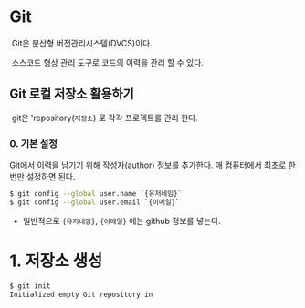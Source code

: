 # Git

​	Git은 분산형 버전관리시스템(DVCS)이다.

​	소스코드 형상 관리 도구로 코드의 이력을 관리 할 수 있다.

## Git 로컬 저장소 활용하기

​	git은 'repository(`저장소`) 로 각각 프로젝트를 관리 한다.

### 0. 기본 설정

Git에서 이력을 남기기 위해 작성자(author) 정보를 추가한다. 매 컴퓨터에서 최초로 한 번만 설정하면 된다.

```bash
$ git config --global user.name `{유저네임}`
$ git config --global user.email `{이메일}`
```

* 일반적으로 `{유저네임}`, `{이메일}` 에는 github 정보를 넣는다.

# 1. 저장소 생성

```bash
$ git init
Initialized empty Git repository in 
```

